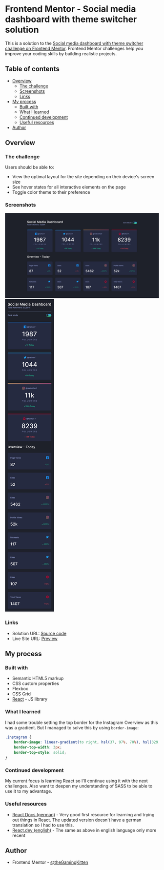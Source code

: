 # Frontend Mentor - Social media dashboard with theme switcher solution

This is a solution to the [Social media dashboard with theme switcher challenge on Frontend Mentor](https://www.frontendmentor.io/challenges/social-media-dashboard-with-theme-switcher-6oY8ozp_H). Frontend Mentor challenges help you improve your coding skills by building realistic projects. 

## Table of contents

- [Overview](#overview)
  - [The challenge](#the-challenge)
  - [Screenshots](#screenshots)
  - [Links](#links)
- [My process](#my-process)
  - [Built with](#built-with)
  - [What I learned](#what-i-learned)
  - [Continued development](#continued-development)
  - [Useful resources](#useful-resources)
- [Author](#author)

## Overview

### The challenge

Users should be able to:

- View the optimal layout for the site depending on their device's screen size
- See hover states for all interactive elements on the page
- Toggle color theme to their preference

### Screenshots

![](./screenshot.jpg)
![](./screenshot_mobile.jpg)


### Links

- Solution URL: [Source code](https://github.com/theGamingKitten/social-media-dashboard-with-theme-switcher-master)
- Live Site URL: [Preview](https://social-media-dashboard-with-theme-switcher-master-nine-wine.vercel.app/)

## My process

### Built with

- Semantic HTML5 markup
- CSS custom properties
- Flexbox
- CSS Grid
- [React](https://reactjs.org/) - JS library

### What I learned

I had some trouble setting the top border for the Instagram Overview as this was a gradient.
But I managed to solve this by using <code>border-image</code>:

```css
.instagram {
    border-image: linear-gradient(to right, hsl(37, 97%, 70%), hsl(329, 70%, 58%)) 30;
    border-top-width: 3px;
    border-top-style: solid;
}
```

### Continued development

My current focus is learning React so I'll continue using it with the next challenges.
Also want to deepen my understanding of SASS to be able to use it to my advantage.

### Useful resources

- [React Docs (german)](https://de.legacy.reactjs.org/docs/getting-started.html) - Very good first resource for learning and trying out things in React. The updated version doesn't have a german translation so I had to use this.
- [React.dev (english)](https://react.dev/) - The same as above in english language only more recent

## Author

- Frontend Mentor - [@theGamingKitten](https://www.frontendmentor.io/profile/theGamingKitten)